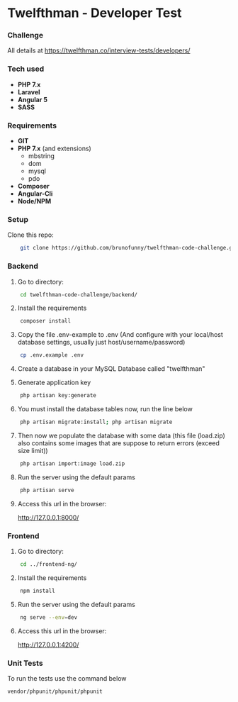 
# Twelfthman - Developer Test

### Challenge

All details at https://twelfthman.co/interview-tests/developers/

### Tech used

- **PHP 7.x**
- **Laravel**
- **Angular 5**
- **SASS**

### Requirements

- **GIT**
- **PHP 7.x** (and extensions)
	- mbstring
	- dom
	- mysql
	- pdo
- **Composer**
- **Angular-Cli**
- **Node/NPM**

### Setup

Clone this repo:
```bash
    git clone https://github.com/brunofunny/twelfthman-code-challenge.git
```

### Backend

1. Go to directory:
```bash
    cd twelfthman-code-challenge/backend/
```
2. Install the requirements
```bash
    composer install
``` 
3. Copy the file .env-example to .env (And configure with your local/host database settings, usually just host/username/password)
```bash
    cp .env.example .env
```
4. Create a database in your MySQL Database called "twelfthman"

5. Generate application key
```bash
    php artisan key:generate
```
6. You must install the database tables now, run the line below
```bash
    php artisan migrate:install; php artisan migrate
```
7. Then now we populate the database with some data (this file (load.zip) also contains some images that are suppose to return errors (exceed size limit))
```bash
    php artisan import:image load.zip
```
8. Run the server using the default params
```bash
    php artisan serve
```
9. Access this url in the browser:

    http://127.0.0.1:8000/

### Frontend

1. Go to directory:
```bash
    cd ../frontend-ng/
```
2. Install the requirements
```bash
    npm install
```
5. Run the server using the default params
```bash
    ng serve --env=dev
```
6. Access this url in the browser:

    http://127.0.0.1:4200/


### Unit Tests

To run the tests use the command below

```bash
vendor/phpunit/phpunit/phpunit
```